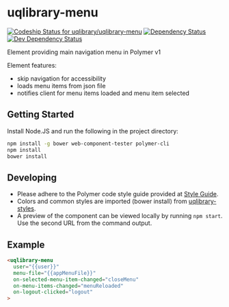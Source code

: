 # uqlibrary-menu

[![Codeship Status for uqlibrary/uqlibrary-menu](https://app.codeship.com/projects/34fdfc90-f6c8-0136-788f-76436281e834/status?branch=polymer1.0)](/projects/321073)
[![Dependency Status](https://david-dm.org/uqlibrary/uqlibrary-menu.svg)](https://david-dm.org/uqlibrary/uqlibrary-menu)
[![Dev Dependency Status](https://david-dm.org/uqlibrary/uqlibrary-menu/dev-status.svg)](https://david-dm.org/uqlibrary/uqlibrary-menu?type=dev)

Element providing main navigation menu in Polymer v1

Element features:

- skip navigation for accessibility
- loads menu items from json file
- notifies client for menu items loaded and menu item selected

## Getting Started

Install Node.JS and run the following in the project directory:

```sh
npm install -g bower web-component-tester polymer-cli
npm install
bower install
```

## Developing

- Please adhere to the Polymer code style guide provided at [Style Guide](http://polymerelements.github.io/style-guide/).
- Colors and common styles are imported (bower install) from [uqlibrary-styles](http://github.com/uqlibrary/uqlibrary-styles).
- A preview of the component can be viewed locally by running `npm start`. Use the second URL from the command output.

## Example

```html
<uqlibrary-menu
  user="{{user}}"
  menu-file="{{appMenuFile}}"
  on-selected-menu-item-changed="closeMenu"
  on-menu-items-changed="menuReloaded"
  on-logout-clicked="logout"
>
```
